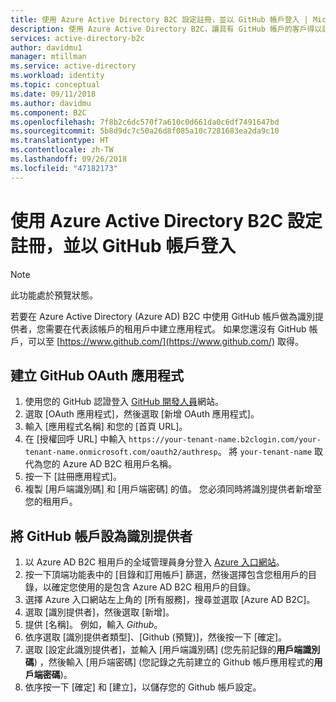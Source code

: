 ```yaml
---
title: 使用 Azure Active Directory B2C 設定註冊，並以 GitHub 帳戶登入 | Microsoft Docs
description: 使用 Azure Active Directory B2C，讓具有 GitHub 帳戶的客戶得以註冊和登入您的應用程式。
services: active-directory-b2c
author: davidmu1
manager: mtillman
ms.service: active-directory
ms.workload: identity
ms.topic: conceptual
ms.date: 09/11/2018
ms.author: davidmu
ms.component: B2C
ms.openlocfilehash: 7f8b2c6dc570f7a610c0d661da0c6df7491647bd
ms.sourcegitcommit: 5b8d9dc7c50a26d8f085a10c7281683ea2da9c10
ms.translationtype: HT
ms.contentlocale: zh-TW
ms.lasthandoff: 09/26/2018
ms.locfileid: "47182173"
---
```

# <a name="set-up-sign-up-and-sign-in-with-a-github-account-using-azure-active-directory-b2c"></a>使用 Azure Active Directory B2C 設定註冊，並以 GitHub 帳戶登入

> [!NOTE]
> 此功能處於預覽狀態。
> 

若要在 Azure Active Directory (Azure AD) B2C 中使用 GitHub 帳戶做為識別提供者，您需要在代表該帳戶的租用戶中建立應用程式。 如果您還沒有 GitHub 帳戶，可以至 [https://www.github.com/](https://www.github.com/) 取得。

## <a name="create-a-github-oauth-application"></a>建立 GitHub OAuth 應用程式

1. 使用您的 GitHub 認證登入 [GitHub 開發人員](https://github.com/settings/developers)網站。
2. 選取 [OAuth 應用程式]，然後選取 [新增 OAuth 應用程式]。
3. 輸入 [應用程式名稱] 和您的 [首頁 URL]。
4. 在 [授權回呼 URL] 中輸入 `https://your-tenant-name.b2clogin.com/your-tenant-name.onmicrosoft.com/oauth2/authresp`。 將 `your-tenant-name` 取代為您的 Azure AD B2C 租用戶名稱。
5. 按一下 [註冊應用程式]。
6. 複製 [用戶端識別碼] 和 [用戶端密碼] 的值。 您必須同時將識別提供者新增至您的租用戶。

## <a name="configure-a-github-account-as-an-identity-provider"></a>將 GitHub 帳戶設為識別提供者

1. 以 Azure AD B2C 租用戶的全域管理員身分登入 [Azure 入口網站](https://portal.azure.com/)。
2. 按一下頂端功能表中的 [目錄和訂用帳戶] 篩選，然後選擇包含您租用戶的目錄，以確定您使用的是包含 Azure AD B2C 租用戶的目錄。
3. 選擇 Azure 入口網站左上角的 [所有服務]，搜尋並選取 [Azure AD B2C]。
4. 選取 [識別提供者]，然後選取 [新增]。
5. 提供 [名稱]。 例如，輸入 *Github*。
6. 依序選取 [識別提供者類型]、[Github (預覽)]，然後按一下 [確定]。
7. 選取 [設定此識別提供者]，並輸入 [用戶端識別碼] (您先前記錄的**用戶端識別碼**) ，然後輸入 [用戶端密碼] (您記錄之先前建立的 Github 帳戶應用程式的**用戶端密碼**)。
8. 依序按一下 [確定] 和 [建立]，以儲存您的 Github 帳戶設定。